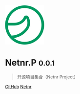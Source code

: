 ![logo](favicon.svg)

# Netnr.P <small>0.0.1</small>

> 开源项目集合（Netnr Project）

[GitHub](https://github.com/netnr)
[Netnr](#Netnr)